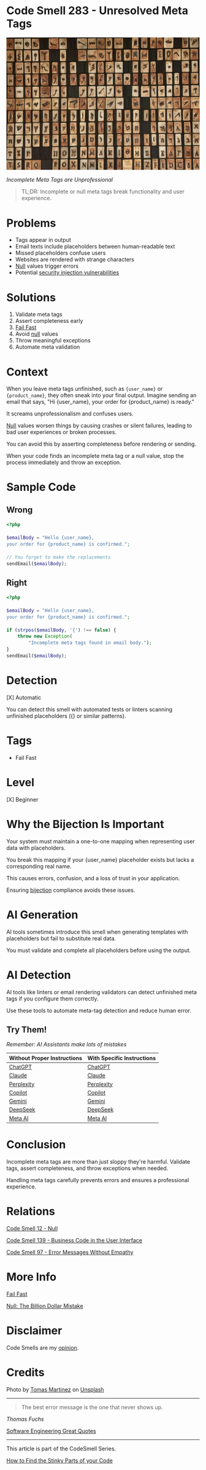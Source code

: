 # Code Smell 283 - Unresolved Meta Tags

![Code Smell 283 - Unresolved Meta Tags](Code%20Smell%20283%20-%20Unresolved%20Meta%20Tags.jpg)

*Incomplete Meta Tags are Unprofessional*

> TL;DR: Incomplete or null meta tags break functionality and user experience.

# Problems

- Tags appear in output
- Email texts include placeholders between human-readable text
- Missed placeholders confuse users
- Websites are rendered with strange characters
- [Null](https://github.com/mcsee/Software-Design-Articles/tree/main/Articles/Theory/Null%20-%20The%20Billion%20Dollar%20Mistake/readme.md) values trigger errors
- Potential [security injection vulnerabilities](https://github.com/mcsee/Software-Design-Articles/tree/main/Articles/Code%20Smells/Code%20Smell%20189%20-%20Not%20Sanitized%20Input/readme.md)

# Solutions

1. Validate meta tags
2. Assert completeness early
3. [Fail Fast](https://github.com/mcsee/Software-Design-Articles/tree/main/Articles/Theory/Fail%20Fast/readme.md)
4. Avoid [null](https://github.com/mcsee/Software-Design-Articles/tree/main/Articles/Refactorings/Refactoring%20015%20-%20Remove%20NULL/readme.md) values
5. Throw meaningful exceptions
6. Automate meta validation
 
# Context

When you leave meta tags unfinished, such as `{user_name}` or `{product_name}`, they often sneak into your final output. Imagine sending an email that says, "Hi {user_name}, your order for {product_name} is ready." 

It screams unprofessionalism and confuses users.

[Null](https://github.com/mcsee/Software-Design-Articles/tree/main/Articles/Code%20Smells/Code%20Smell%2012%20-%20Null/readme.md) values worsen things by causing crashes or silent failures, leading to bad user experiences or broken processes.

You can avoid this by asserting completeness before rendering or sending. 

When your code finds an incomplete meta tag or a null value, stop the process immediately and throw an exception.

# Sample Code

## Wrong

<!-- [Gist Url](https://gist.github.com/mcsee/16a1523ba5df7b731ff3a0798df3c528) -->

```php
<?php

$emailBody = "Hello {user_name}, 
your order for {product_name} is confirmed.";

// You forget to make the replacements
sendEmail($emailBody);
```

## Right

<!-- [Gist Url](https://gist.github.com/mcsee/e71c0e334096a552ff886446b11b1a51) -->

```php
<?php

$emailBody = "Hello {user_name},
your order for {product_name} is confirmed.";

if (strpos($emailBody, '{') !== false) {
    throw new Exception(
        "Incomplete meta tags found in email body.");
}
sendEmail($emailBody);
```

# Detection

[X] Automatic 

You can detect this smell with automated tests or linters scanning unfinished placeholders ({} or similar patterns). 

# Tags

- Fail Fast

# Level

[X] Beginner

# Why the Bijection Is Important 

Your system must maintain a one-to-one mapping when representing user data with placeholders. 

You break this mapping if your {user_name} placeholder exists but lacks a corresponding real name. 

This causes errors, confusion, and a loss of trust in your application. 

Ensuring [bijection](https://github.com/mcsee/Software-Design-Articles/tree/main/Articles/Theory/The%20One%20and%20Only%20Software%20Design%20Principle/readme.md) compliance avoids these issues.

# AI Generation

AI tools sometimes introduce this smell when generating templates with placeholders but fail to substitute real data. 

You must validate and complete all placeholders before using the output.

# AI Detection

AI tools like linters or email rendering validators can detect unfinished meta tags if you configure them correctly. 

Use these tools to automate meta-tag detection and reduce human error.

## Try Them!

*Remember: AI Assistants make lots of mistakes*

| Without Proper Instructions    | With Specific Instructions |
| -------- | ------- |
| [ChatGPT](https://chat.openai.com/?q=Correct+and+explain+this+code%3A+%60%60%60php%0D%0A%3C%3Fphp%0D%0A%0D%0A%24emailBody+%3D+%22Hello+%7Buser_name%7D%2C+%0D%0Ayour+order+for+%7Bproduct_name%7D+is+confirmed.%22%3B%0D%0A%0D%0A%2F%2F+You+forget+to+make+the+replacements%0D%0AsendEmail%28%24emailBody%29%3B%0D%0A%60%60%60) | [ChatGPT](https://chat.openai.com/?q=Replace+the+metatags+and+warn+if+they+are+left+over%3A+%60%60%60php%0D%0A%3C%3Fphp%0D%0A%0D%0A%24emailBody+%3D+%22Hello+%7Buser_name%7D%2C+%0D%0Ayour+order+for+%7Bproduct_name%7D+is+confirmed.%22%3B%0D%0A%0D%0A%2F%2F+You+forget+to+make+the+replacements%0D%0AsendEmail%28%24emailBody%29%3B%0D%0A%60%60%60) |
| [Claude](https://claude.ai/new?q=Correct+and+explain+this+code%3A+%60%60%60php%0D%0A%3C%3Fphp%0D%0A%0D%0A%24emailBody+%3D+%22Hello+%7Buser_name%7D%2C+%0D%0Ayour+order+for+%7Bproduct_name%7D+is+confirmed.%22%3B%0D%0A%0D%0A%2F%2F+You+forget+to+make+the+replacements%0D%0AsendEmail%28%24emailBody%29%3B%0D%0A%60%60%60) | [Claude](https://claude.ai/new?q=Replace+the+metatags+and+warn+if+they+are+left+over%3A+%60%60%60php%0D%0A%3C%3Fphp%0D%0A%0D%0A%24emailBody+%3D+%22Hello+%7Buser_name%7D%2C+%0D%0Ayour+order+for+%7Bproduct_name%7D+is+confirmed.%22%3B%0D%0A%0D%0A%2F%2F+You+forget+to+make+the+replacements%0D%0AsendEmail%28%24emailBody%29%3B%0D%0A%60%60%60) |
| [Perplexity](https://www.perplexity.ai/?q=Correct+and+explain+this+code%3A+%60%60%60php%0D%0A%3C%3Fphp%0D%0A%0D%0A%24emailBody+%3D+%22Hello+%7Buser_name%7D%2C+%0D%0Ayour+order+for+%7Bproduct_name%7D+is+confirmed.%22%3B%0D%0A%0D%0A%2F%2F+You+forget+to+make+the+replacements%0D%0AsendEmail%28%24emailBody%29%3B%0D%0A%60%60%60) | [Perplexity](https://www.perplexity.ai/?q=Replace+the+metatags+and+warn+if+they+are+left+over%3A+%60%60%60php%0D%0A%3C%3Fphp%0D%0A%0D%0A%24emailBody+%3D+%22Hello+%7Buser_name%7D%2C+%0D%0Ayour+order+for+%7Bproduct_name%7D+is+confirmed.%22%3B%0D%0A%0D%0A%2F%2F+You+forget+to+make+the+replacements%0D%0AsendEmail%28%24emailBody%29%3B%0D%0A%60%60%60) |
| [Copilot](https://www.bing.com/chat?showconv=1&sendquery=1&q=Correct+and+explain+this+code%3A+%60%60%60php%0D%0A%3C%3Fphp%0D%0A%0D%0A%24emailBody+%3D+%22Hello+%7Buser_name%7D%2C+%0D%0Ayour+order+for+%7Bproduct_name%7D+is+confirmed.%22%3B%0D%0A%0D%0A%2F%2F+You+forget+to+make+the+replacements%0D%0AsendEmail%28%24emailBody%29%3B%0D%0A%60%60%60) | [Copilot](https://www.bing.com/chat?showconv=1&sendquery=1&q=Replace+the+metatags+and+warn+if+they+are+left+over%3A+%60%60%60php%0D%0A%3C%3Fphp%0D%0A%0D%0A%24emailBody+%3D+%22Hello+%7Buser_name%7D%2C+%0D%0Ayour+order+for+%7Bproduct_name%7D+is+confirmed.%22%3B%0D%0A%0D%0A%2F%2F+You+forget+to+make+the+replacements%0D%0AsendEmail%28%24emailBody%29%3B%0D%0A%60%60%60) |
| [Gemini](https://gemini.google.com/?q=Correct+and+explain+this+code%3A+%60%60%60php%0D%0A%3C%3Fphp%0D%0A%0D%0A%24emailBody+%3D+%22Hello+%7Buser_name%7D%2C+%0D%0Ayour+order+for+%7Bproduct_name%7D+is+confirmed.%22%3B%0D%0A%0D%0A%2F%2F+You+forget+to+make+the+replacements%0D%0AsendEmail%28%24emailBody%29%3B%0D%0A%60%60%60) | [Gemini](https://gemini.google.com/?q=Replace+the+metatags+and+warn+if+they+are+left+over%3A+%60%60%60php%0D%0A%3C%3Fphp%0D%0A%0D%0A%24emailBody+%3D+%22Hello+%7Buser_name%7D%2C+%0D%0Ayour+order+for+%7Bproduct_name%7D+is+confirmed.%22%3B%0D%0A%0D%0A%2F%2F+You+forget+to+make+the+replacements%0D%0AsendEmail%28%24emailBody%29%3B%0D%0A%60%60%60) | 
| [DeepSeek](https://chat.deepseek.com/?q=Correct+and+explain+this+code%3A+%60%60%60php%0D%0A%3C%3Fphp%0D%0A%0D%0A%24emailBody+%3D+%22Hello+%7Buser_name%7D%2C+%0D%0Ayour+order+for+%7Bproduct_name%7D+is+confirmed.%22%3B%0D%0A%0D%0A%2F%2F+You+forget+to+make+the+replacements%0D%0AsendEmail%28%24emailBody%29%3B%0D%0A%60%60%60) | [DeepSeek](https://chat.deepseek.com/?q=Replace+the+metatags+and+warn+if+they+are+left+over%3A+%60%60%60php%0D%0A%3C%3Fphp%0D%0A%0D%0A%24emailBody+%3D+%22Hello+%7Buser_name%7D%2C+%0D%0Ayour+order+for+%7Bproduct_name%7D+is+confirmed.%22%3B%0D%0A%0D%0A%2F%2F+You+forget+to+make+the+replacements%0D%0AsendEmail%28%24emailBody%29%3B%0D%0A%60%60%60) | 
| [Meta AI](https://www.meta.ai/chat?q=Correct+and+explain+this+code%3A+%60%60%60php%0D%0A%3C%3Fphp%0D%0A%0D%0A%24emailBody+%3D+%22Hello+%7Buser_name%7D%2C+%0D%0Ayour+order+for+%7Bproduct_name%7D+is+confirmed.%22%3B%0D%0A%0D%0A%2F%2F+You+forget+to+make+the+replacements%0D%0AsendEmail%28%24emailBody%29%3B%0D%0A%60%60%60) | [Meta AI](https://www.meta.ai/?q=Replace+the+metatags+and+warn+if+they+are+left+over%3A+%60%60%60php%0D%0A%3C%3Fphp%0D%0A%0D%0A%24emailBody+%3D+%22Hello+%7Buser_name%7D%2C+%0D%0Ayour+order+for+%7Bproduct_name%7D+is+confirmed.%22%3B%0D%0A%0D%0A%2F%2F+You+forget+to+make+the+replacements%0D%0AsendEmail%28%24emailBody%29%3B%0D%0A%60%60%60) | 

# Conclusion

Incomplete meta tags are more than just sloppy they're harmful. Validate tags, assert completeness, and throw exceptions when needed. 

Handling meta tags carefully prevents errors and ensures a professional experience.

# Relations

[Code Smell 12 - Null](https://github.com/mcsee/Software-Design-Articles/tree/main/Articles/Code%20Smells/Code%20Smell%2012%20-%20Null/readme.md)

[Code Smell 139 - Business Code in the User Interface](https://github.com/mcsee/Software-Design-Articles/tree/main/Articles/Code%20Smells/Code%20Smell%20139%20-%20Business%20Code%20in%20the%20User%20Interface/readme.md)

[Code Smell 97 - Error Messages Without Empathy](https://github.com/mcsee/Software-Design-Articles/tree/main/Articles/Code%20Smells/Code%20Smell%2097%20-%20Error%20Messages%20Without%20Empathy/readme.md)

# More Info

[Fail Fast](https://github.com/mcsee/Software-Design-Articles/tree/main/Articles/Theory/Fail%20Fast/readme.md)

[Null: The Billion Dollar Mistake](https://github.com/mcsee/Software-Design-Articles/tree/main/Articles/Theory/Null%20-%20The%20Billion%20Dollar%20Mistake/readme.md)

# Disclaimer

Code Smells are my [opinion](https://github.com/mcsee/Software-Design-Articles/tree/main/Articles/Blogging/I%20Wrote%20More%20than%2090%20Articles%20on%202021%20Here%20is%20What%20I%20Learned/readme.md).

# Credits

Photo by [Tomas Martinez](https://unsplash.com/@tomasmartinez) on [Unsplash](https://unsplash.com/photos/black-and-white-checkered-textile-axYekjy6Kn4)
        
* * *

> The best error message is the one that never shows up.

_Thomas Fuchs_
 
[Software Engineering Great Quotes](https://github.com/mcsee/Software-Design-Articles/tree/main/Articles/Quotes/Software%20Engineering%20Great%20Quotes/readme.md)

* * *

This article is part of the CodeSmell Series.

[How to Find the Stinky Parts of your Code](https://github.com/mcsee/Software-Design-Articles/tree/main/Articles/Code%20Smells/How%20to%20Find%20the%20Stinky%20parts%20of%20your%20Code/readme.md)